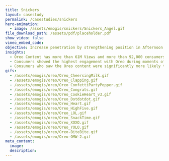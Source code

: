 ```yaml
---
title: Snickers
layout: casestudy
permalink: /casestudies/snickers
hero-animation:
  - image: /assets/emogis/snickers/Snickers_Angel.gif
file_download_path: /assets/pdf/placeholder.pdf
show_video: false
vimeo_embed_code: 
objective: ​Increase penetration by strengthening position in Afternoon. Leverage the power of community to drive participation and context for brand love. Stay playful and bring people together.
insights:
  - Oreo Content has more than 61M Views and more than 92,000 consumers became Brand Advocates
  - Consumers showed the highest engagement with Oreo during moments of Love and expressing positive sentiment
  - Consumers who saw the Oreo content were significantly more likely to purchase the product in the next 30 days
gifs:
  - /assets/emogis/oreo/Oreo_CheersingMilk.gif
  - /assets/emogis/oreo/Oreo_Clapping.gif
  - /assets/emogis/oreo/Oreo_ConfettiPartyPopper.gif
  - /assets/emogis/oreo/Oreo_Congrats.gif
  - /assets/emogis/oreo/Oreo_CookieHeart_v3.gif
  - /assets/emogis/oreo/Oreo_Dotdotdot.gif
  - /assets/emogis/oreo/Oreo_Heart.gif
  - /assets/emogis/oreo/Oreo_HighFive.gif
  - /assets/emogis/oreo/Oreo_LOL.gif
  - /assets/emogis/oreo/Oreo_SnackTime.gif
  - /assets/emogis/oreo/Oreo_XOXO.gif
  - /assets/emogis/oreo/Oreo_YOLO.gif
  - /assets/emogis/oreo/Oreo-BiteBite.gif
  - /assets/emogis/oreo/Oreo-OMW-2.gif
meta_content:
  image:
  description:
---
```


